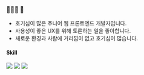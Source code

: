### 🧑🏻‍💻 👋 
- 호기심이 많은 주니어 웹 프론트엔드 개발자입니다.
- 사용성이 좋은 UX를 위해 토론하는 일을 좋아합니다.
- 새로운 환경과 사람에 거리낌이 없고 호기심이 많습니다.

#### Skill
<img src="https://img.shields.io/badge/Vue.js-4FC08D?style=for-the-badge&logo=Vue.js&logoColor=black"> <img src="https://img.shields.io/badge/React-61DAFB?style=for-the-badge&logo=React&logoColor=black"> <img src="https://img.shields.io/badge/Typescript-3178C6?style=for-the-badge&logo=Typescript&logoColor=black">

